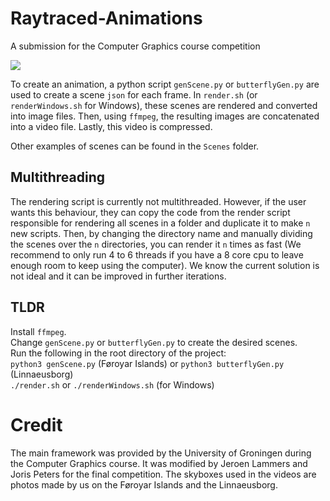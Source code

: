 # Raytraced-Animations
A submission for the Computer Graphics course competition

[![](http://img.youtube.com/vi/-m9zLEQgo_c/0.jpg)](http://www.youtube.com/watch?v=-m9zLEQgo_c "")

To create an animation, a python script `genScene.py` or `butterflyGen.py` are used to create a scene `json` for each frame. In `render.sh` (or `renderWindows.sh` for Windows), these scenes are rendered and converted into image files. Then, using `ffmpeg`, the resulting images are concatenated into a video file. Lastly, this video is compressed.

Other examples of scenes can be found in the `Scenes` folder.

## Multithreading
The rendering script is currently not multithreaded. However, if the user wants this behaviour, they can copy the code from the render script responsible for rendering all scenes in a folder and duplicate it to make `n` new scripts. Then, by changing the directory name and manually dividing the scenes over the `n` directories, you can render it `n` times as fast (We recommend to only run 4 to 6 threads if you have a 8 core cpu to leave enough room to keep using the computer). We know the current solution is not ideal and it can be improved in further iterations.

## TLDR
Install `ffmpeg`. \
Change `genScene.py` or `butterflyGen.py` to create the desired scenes. \
Run the following in the root directory of the project: \
`python3 genScene.py` (Føroyar Islands) or `python3 butterflyGen.py` (Linnaeusborg)\
`./render.sh` or `./renderWindows.sh` (for Windows)

# Credit
The main framework was provided by the University of Groningen during the Computer Graphics course. It was modified by Jeroen Lammers and Joris Peters for the final competition.
The skyboxes used in the videos are photos made by us on the Føroyar Islands and the Linnaeusborg.
